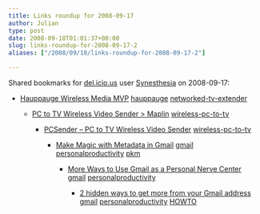 ```yaml
---
title: Links roundup for 2008-09-17
author: Julian
type: post
date: 2008-09-18T01:01:37+00:00
slug: links-roundup-for-2008-09-17-2 
aliases: ["/2008/09/18/links-roundup-for-2008-09-17-2"]

---
```

Shared bookmarks for [del.icio.us][1] user [Synesthesia][2] on 2008-09-17:

  * [Hauppauge Wireless Media MVP][3] 
    [hauppauge][4] [networked-tv-extender][5] </li> 
    
      * [PC to TV Wireless Video Sender > Maplin][6] 
        [wireless-pc-to-tv][7] </li> 
        
          * [PCSender &#8211; PC to TV Wireless Video Sender][8] 
            [wireless-pc-to-tv][7] </li> 
            
              * [Make Magic with Metadata in Gmail][9] 
                [gmail][10] [personalproductivity][11] [pkm][12] </li> 
                
                  * [More Ways to Use Gmail as a Personal Nerve Center][13] 
                    [gmail][10] [personalproductivity][11] </li> 
                    
                      * [2 hidden ways to get more from your Gmail address][14] 
                        [gmail][10] [personalproductivity][11] [HOWTO][15] </li> </ul>

 [1]: https://del.icio.us/
 [2]: https://del.icio.us/synesthesia
 [3]: https://www.amazon.co.uk/Hauppauge-Wireless-Media-MVP-Watch/dp/B000I1T4B2
 [4]: https://del.icio.us/synesthesia/hauppauge
 [5]: https://del.icio.us/synesthesia/networked-tv-extender
 [6]: https://www.maplin.co.uk/Module.aspx?ModuleNo=115137
 [7]: https://del.icio.us/synesthesia/wireless-pc-to-tv
 [8]: https://www.slips.co.uk/product_details.php?item_id=255
 [9]: https://www.micropersuasion.com/2008/09/make-magic-with.html
 [10]: https://del.icio.us/synesthesia/gmail
 [11]: https://del.icio.us/synesthesia/personalproductivity
 [12]: https://del.icio.us/synesthesia/pkm
 [13]: https://www.micropersuasion.com/2007/03/more_ways_to_us.html
 [14]: https://gmailblog.blogspot.com/2008/03/2-hidden-ways-to-get-more-from-your.html
 [15]: https://del.icio.us/synesthesia/HOWTO